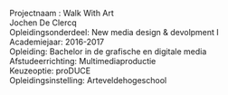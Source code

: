 Projectnaam : Walk With Art  
Jochen De Clercq  
Opleidingsonderdeel: New media design & devolpment I  
Academiejaar: 2016-2017  
Opleiding: Bachelor in de grafische en digitale media  
Afstudeerrichting: Multimediaproductie  
Keuzeoptie: proDUCE  
Opleidingsinstelling: Arteveldehogeschool